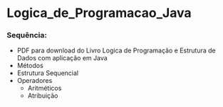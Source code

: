 # Logica_de_Programacao_Java
### Sequência:

- PDF para download do Livro Logica de Programação e Estrutura de Dados com aplicação em Java
- Métodos
- Estrutura Sequencial
- Operadores 
    - Aritméticos
    - Atribuição

